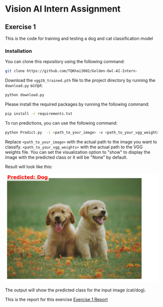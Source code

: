 # Vision AI Intern Assignment

## Exercise 1

This is the code for training and testing a dog and cat classification model

### Installation
You can clone this repository using the following command:

```bash
git clone https://github.com/TQKhai3002/Golden-Owl-AI-Intern-
```

Download the `vgg19_trained.pth` file to the project directory by running the `download.py` script:

```bash
python download.py
```

Please install the required packages by running the following command:

```bash
pip install -r requirements.txt
```

To run predictions, you can use the following command:

```bash
python Predict.py  -i <path_to_your_image> -v <path_to_your_vgg_weights> -vis show
```
Replace `<path_to_your_image>` with the actual path to the image you want to classify. `<path_to_your_vgg_weights>` with the actual path to the VGG weights file. You can set the visualization option to "show" to display the image with the predicted class or it will be "None" by default.

Result will look like this:

![Prediction Result](Image/prediction.png)

The output will show the predicted class for the input image (cat/dog).

This is the report for this exercise [Exercise 1 Report](Exercise1.pdf)